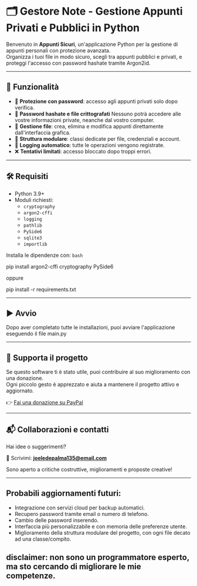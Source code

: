 ﻿# 🗂️ Gestore Note - Gestione Appunti Privati e Pubblici in Python

Benvenuto in **Appunti Sicuri**, un'applicazione Python per la gestione di appunti personali con protezione avanzata.  
Organizza i tuoi file in modo sicuro, scegli tra appunti pubblici e privati, e proteggi l'accesso con password hashate tramite Argon2id.

---

## 🚀 Funzionalità

- 🔐 **Protezione con password**: accesso agli appunti privati solo dopo verifica.
- 🔐 **Password hashate e file crittografati** Nessuno potrà accedere alle vostre informazioni private, neanche dal vostro computer.
- 📁 **Gestione file**: crea, elimina e modifica appunti direttamente dall'interfaccia grafica.
- 🧠 **Struttura modulare**: classi dedicate per file, credenziali e account.
- 📝 **Logging automatico**: tutte le operazioni vengono registrate.
- ❌ **Tentativi limitati**: accesso bloccato dopo troppi errori.

---

## 🛠️ Requisiti

- Python 3.9+
- Moduli richiesti:
  - `cryptography`
  - `argon2-cffi`
  - `logging`
  - `pathlib`
  - `PySide6`
  - `sqlite3`
  - `importlib`

Installa le dipendenze con:
    `bash`

pip install argon2-cffi cryptography PySide6

oppure

pip install -r requirements.txt

---

## ▶️ Avvio

Dopo aver completato tutte le installazioni, puoi avviare l'applicazione eseguendo il file main.py

---

## 💖 Supporta il progetto

Se questo software ti è stato utile, puoi contribuire al suo miglioramento con una donazione.  
Ogni piccolo gesto è apprezzato e aiuta a mantenere il progetto attivo e aggiornato.

👉 [Fai una donazione su PayPal](https://www.paypal.me/BestSup)

---

## 📬 Collaborazioni e contatti

Hai idee o suggerimenti?

📧 Scrivimi: **joeledepalma135@email.com**

Sono aperto a critiche costruttive, miglioramenti e proposte creative!

---

## Probabili aggiornamenti futuri:

- Integrazione con servizi cloud per backup automatici.
- Recupero password tramite email o numero di telefono.
- Cambio delle password inserendo.
- Interfaccia più personalizzabile e con memoria delle preferenze utente.
- Miglioramento della struttura modulare del progetto, con ogni file decato ad una classe/compito.


## disclaimer: non sono un programmatore esperto, ma sto cercando di migliorare le mie competenze.

